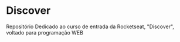 # Discover
Repositório Dedicado ao curso de entrada da Rocketseat, "Discover", voltado para programação WEB

